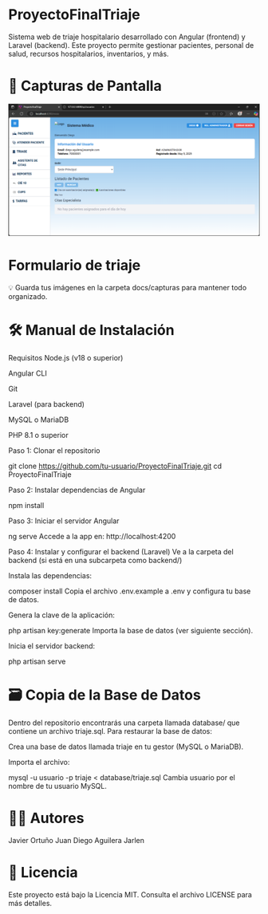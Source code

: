 # ProyectoFinalTriaje
Sistema web de triaje hospitalario desarrollado con Angular (frontend) y Laravel (backend). Este proyecto permite gestionar pacientes, personal de salud, recursos hospitalarios, inventarios, y más.

# 📸 Capturas de Pantalla
![Pantalla de inicio](img/inicio.png)



# Formulario de triaje

💡 Guarda tus imágenes en la carpeta docs/capturas para mantener todo organizado.

# 🛠 Manual de Instalación
Requisitos
Node.js (v18 o superior)

Angular CLI

Git

Laravel (para backend)

MySQL o MariaDB

PHP 8.1 o superior

Paso 1: Clonar el repositorio

  git clone https://github.com/tu-usuario/ProyectoFinalTriaje.git
  cd ProyectoFinalTriaje

Paso 2: Instalar dependencias de Angular

  npm install

Paso 3: Iniciar el servidor Angular

  ng serve
  Accede a la app en: http://localhost:4200

Paso 4: Instalar y configurar el backend (Laravel)
  Ve a la carpeta del backend (si está en una subcarpeta como backend/)

Instala las dependencias:


composer install
Copia el archivo .env.example a .env y configura tu base de datos.

Genera la clave de la aplicación:


php artisan key:generate
Importa la base de datos (ver siguiente sección).

Inicia el servidor backend:


php artisan serve
# 🗃 Copia de la Base de Datos
Dentro del repositorio encontrarás una carpeta llamada database/ que contiene un archivo triaje.sql. Para restaurar la base de datos:

Crea una base de datos llamada triaje en tu gestor (MySQL o MariaDB).

Importa el archivo:


mysql -u usuario -p triaje < database/triaje.sql
Cambia usuario por el nombre de tu usuario MySQL.

# 🧑‍💻 Autores
Javier Ortuño 
Juan Diego Aguilera
Jarlen 

# 📄 Licencia
Este proyecto está bajo la Licencia MIT. Consulta el archivo LICENSE para más detalles.
